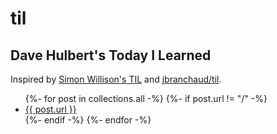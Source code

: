 # til

## Dave Hulbert's Today I Learned

Inspired by [Simon Willison's TIL](https://til.simonwillison.net/) and [jbranchaud/til](https://github.com/jbranchaud/til).

<!-- TODO: add this into README.md automatically -->
<ul>
{%- for post in collections.all -%}
  {%- if post.url != "/" -%}
    <li><a href="{{ post.url }}">{{ post.url }}</a></li>
  {%- endif -%}
{%- endfor -%}
</ul>
